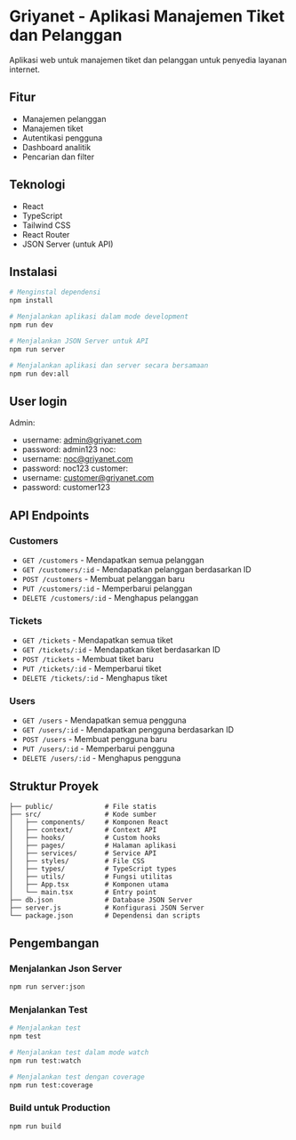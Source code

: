 # Griyanet - Aplikasi Manajemen Tiket dan Pelanggan

Aplikasi web untuk manajemen tiket dan pelanggan untuk penyedia layanan internet.

## Fitur

- Manajemen pelanggan
- Manajemen tiket
- Autentikasi pengguna
- Dashboard analitik
- Pencarian dan filter

## Teknologi

- React
- TypeScript
- Tailwind CSS
- React Router
- JSON Server (untuk API)

## Instalasi

```bash
# Menginstal dependensi
npm install

# Menjalankan aplikasi dalam mode development
npm run dev

# Menjalankan JSON Server untuk API
npm run server

# Menjalankan aplikasi dan server secara bersamaan
npm run dev:all
```

## User login

Admin:

- username: admin@griyanet.com
- password: admin123
  noc:
- username: noc@griyanet.com
- password: noc123
  customer:
- username: customer@griyanet.com
- password: customer123

## API Endpoints

### Customers

- `GET /customers` - Mendapatkan semua pelanggan
- `GET /customers/:id` - Mendapatkan pelanggan berdasarkan ID
- `POST /customers` - Membuat pelanggan baru
- `PUT /customers/:id` - Memperbarui pelanggan
- `DELETE /customers/:id` - Menghapus pelanggan

### Tickets

- `GET /tickets` - Mendapatkan semua tiket
- `GET /tickets/:id` - Mendapatkan tiket berdasarkan ID
- `POST /tickets` - Membuat tiket baru
- `PUT /tickets/:id` - Memperbarui tiket
- `DELETE /tickets/:id` - Menghapus tiket

### Users

- `GET /users` - Mendapatkan semua pengguna
- `GET /users/:id` - Mendapatkan pengguna berdasarkan ID
- `POST /users` - Membuat pengguna baru
- `PUT /users/:id` - Memperbarui pengguna
- `DELETE /users/:id` - Menghapus pengguna

## Struktur Proyek

```
├── public/             # File statis
├── src/                # Kode sumber
│   ├── components/     # Komponen React
│   ├── context/        # Context API
│   ├── hooks/          # Custom hooks
│   ├── pages/          # Halaman aplikasi
│   ├── services/       # Service API
│   ├── styles/         # File CSS
│   ├── types/          # TypeScript types
│   ├── utils/          # Fungsi utilitas
│   ├── App.tsx         # Komponen utama
│   └── main.tsx        # Entry point
├── db.json             # Database JSON Server
├── server.js           # Konfigurasi JSON Server
└── package.json        # Dependensi dan scripts
```

## Pengembangan

### Menjalankan Json Server

```bash
npm run server:json

```

### Menjalankan Test

```bash
# Menjalankan test
npm test

# Menjalankan test dalam mode watch
npm run test:watch

# Menjalankan test dengan coverage
npm run test:coverage
```

### Build untuk Production

```bash
npm run build
```
